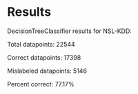 # Results
DecisionTreeClassifier results for NSL-KDD:

Total datapoints: 22544

Correct datapoints: 17398

Mislabeled datapoints: 5146

Percent correct: 77.17%